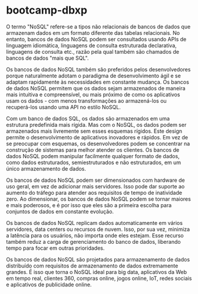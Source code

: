 # bootcamp-dbxp


O termo "NoSQL" refere-se a tipos não relacionais de bancos de dados que armazenam dados em um formato diferente das tabelas relacionais. No entanto, bancos de dados NoSQL podem ser consultados usando APIs de linguagem idiomática, linguagens de consulta estruturada declarativa, linguagens de consulta etc., razão pela qual também são chamados de bancos de dados "mais que SQL".

Os bancos de dados NoSQL também são preferidos pelos desenvolvedores porque naturalmente adotam o paradigma de desenvolvimento ágil e se adaptam rapidamente às necessidades em constante mudança. Os bancos de dados NoSQL permitem que os dados sejam armazenados de maneira mais intuitiva e compreensível, ou mais próximo de como os aplicativos usam os dados - com menos transformações ao armazená-los ou recuperá-los usando uma API no estilo NoSQL.

Com um banco de dados SQL, os dados são armazenados em uma estrutura predefinida mais rígida. Mas com o NoSQL, os dados podem ser armazenados mais livremente sem esses esquemas rígidos. Este design permite o desenvolvimento de aplicativos inovadores e rápidos. Em vez de se preocupar com esquemas, os desenvolvedores podem se concentrar na construção de sistemas para melhor atender os clientes. Os bancos de dados NoSQL podem manipular facilmente qualquer formato de dados, como dados estruturados, semiestruturados e não estruturados, em um único armazenamento de dados.

Os bancos de dados NoSQL podem ser dimensionados com hardware de uso geral, em vez de adicionar mais servidores. Isso pode dar suporte ao aumento do tráfego para atender aos requisitos de tempo de inatividade zero. Ao dimensionar, os bancos de dados NoSQL podem se tornar maiores e mais poderosos, e é por isso que eles são a primeira escolha para conjuntos de dados em constante evolução.

Os bancos de dados NoSQL replicam dados automaticamente em vários servidores, data centers ou recursos de nuvem. Isso, por sua vez, minimiza a latência para os usuários, não importa onde eles estejam. Esse recurso também reduz a carga de gerenciamento do banco de dados, liberando tempo para focar em outras prioridades.

Os bancos de dados NoSQL são projetados para armazenamento de dados distribuído com requisitos de armazenamento de dados extremamente grandes. É isso que torna o NoSQL ideal para big data, aplicativos da Web em tempo real, clientes 360, compras online, jogos online, IoT, redes sociais e aplicativos de publicidade online.
